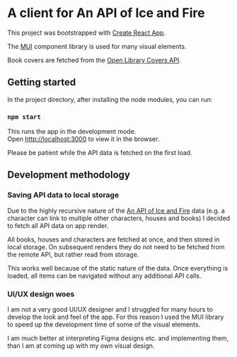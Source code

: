 # A client for An API of Ice and Fire

This project was bootstrapped with [Create React App](https://github.com/facebook/create-react-app).

The [MUI](https://mui.com) component library is used for many visual elements.

Book covers are fetched from the [Open Library Covers API](https://openlibrary.org/dev/docs/api/covers).

## Getting started

In the project directory, after installing the node modules, you can run:

### `npm start`

This runs the app in the development mode.\
Open [http://localhost:3000](http://localhost:3000) to view it in the browser.

Please be patient while the API data is fetched on the first load.

## Development methodology

### Saving API data to local storage

Due to the highly recursive nature of the [An API of Ice and Fire](https://anapioficeandfire.com/) data (e.g. a character can link to multiple other characters, houses and books) I decided to fetch all API data on app render.

All books, houses and characters are fetched at once, and then stored in local storage. On subsequent renders they do not need to be fetched from the remote API, but rather read from storage.

This works well because of the static nature of the data. Once everything is loaded, all items can be navigated without any additional API calls.

### UI/UX design woes

I am not a very good UI/UX designer and I struggled for many hours to develop the look and feel of the app. For this reason I used the MUI library to speed up the development time of some of the visual elements.

I am much better at interpreting Figma designs etc. and implementing them, than I am at coming up with my own visual design.
